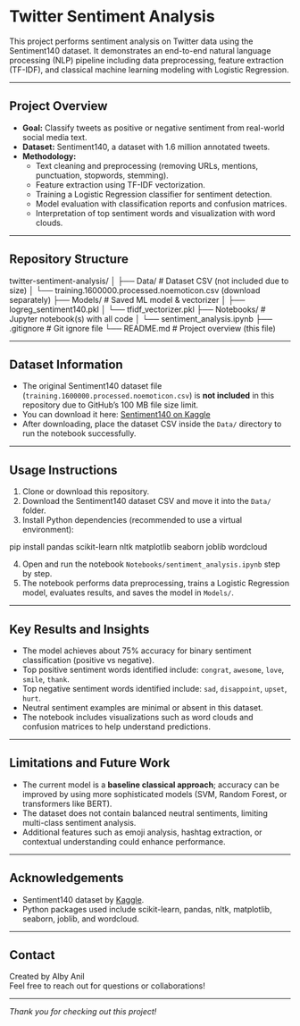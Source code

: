 # Twitter Sentiment Analysis

This project performs sentiment analysis on Twitter data using the Sentiment140 dataset. It demonstrates an end-to-end natural language processing (NLP) pipeline including data preprocessing, feature extraction (TF-IDF), and classical machine learning modeling with Logistic Regression.

---

## Project Overview

- **Goal:** Classify tweets as positive or negative sentiment from real-world social media text.
- **Dataset:** Sentiment140, a dataset with 1.6 million annotated tweets.
- **Methodology:**  
  - Text cleaning and preprocessing (removing URLs, mentions, punctuation, stopwords, stemming).  
  - Feature extraction using TF-IDF vectorization.  
  - Training a Logistic Regression classifier for sentiment detection.  
  - Model evaluation with classification reports and confusion matrices.  
  - Interpretation of top sentiment words and visualization with word clouds.

---

## Repository Structure

twitter-sentiment-analysis/
│
├── Data/ # Dataset CSV (not included due to size)
│ └── training.1600000.processed.noemoticon.csv (download separately)
├── Models/ # Saved ML model & vectorizer
│ ├── logreg_sentiment140.pkl
│ └── tfidf_vectorizer.pkl
├── Notebooks/ # Jupyter notebook(s) with all code
│ └── sentiment_analysis.ipynb
├── .gitignore # Git ignore file
└── README.md # Project overview (this file)


---

## Dataset Information

- The original Sentiment140 dataset file (`training.1600000.processed.noemoticon.csv`) is **not included** in this repository due to GitHub’s 100 MB file size limit.
- You can download it here: [Sentiment140 on Kaggle](https://www.kaggle.com/datasets/kazanova/sentiment140)
- After downloading, place the dataset CSV inside the `Data/` directory to run the notebook successfully.

---

## Usage Instructions

1. Clone or download this repository.
2. Download the Sentiment140 dataset CSV and move it into the `Data/` folder.
3. Install Python dependencies (recommended to use a virtual environment):

pip install pandas scikit-learn nltk matplotlib seaborn joblib wordcloud


4. Open and run the notebook `Notebooks/sentiment_analysis.ipynb` step by step.
5. The notebook performs data preprocessing, trains a Logistic Regression model, evaluates results, and saves the model in `Models/`.

---

## Key Results and Insights

- The model achieves about 75% accuracy for binary sentiment classification (positive vs negative).
- Top positive sentiment words identified include: `congrat`, `awesome`, `love`, `smile`, `thank`.
- Top negative sentiment words identified include: `sad`, `disappoint`, `upset`, `hurt`.
- Neutral sentiment examples are minimal or absent in this dataset.
- The notebook includes visualizations such as word clouds and confusion matrices to help understand predictions.

---

## Limitations and Future Work

- The current model is a **baseline classical approach**; accuracy can be improved by using more sophisticated models (SVM, Random Forest, or transformers like BERT).
- The dataset does not contain balanced neutral sentiments, limiting multi-class sentiment analysis.
- Additional features such as emoji analysis, hashtag extraction, or contextual understanding could enhance performance.

---

## Acknowledgements

- Sentiment140 dataset by [Kaggle](https://www.kaggle.com/datasets/kazanova/sentiment140).
- Python packages used include scikit-learn, pandas, nltk, matplotlib, seaborn, joblib, and wordcloud.

---

## Contact

Created by Alby Anil  
Feel free to reach out for questions or collaborations!

---

*Thank you for checking out this project!*
